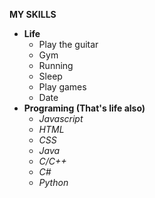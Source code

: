**MY SKILLS**
* **Life**
    * Play the guitar
    * Gym
    * Running
    * Sleep
    * Play games
    * Date
* **Programing (That's life also)**
    * _Javascript_
    * _HTML_
    * _CSS_
    * _Java_
    * _C/C++_
    * _C#_
    * _Python_


